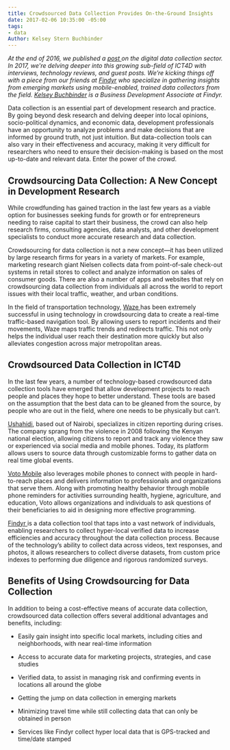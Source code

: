 ```yaml
---
title: Crowdsourced Data Collection Provides On-the-Ground Insights
date: 2017-02-06 10:35:00 -05:00
tags:
- data
Author: Kelsey Stern Buchbinder
---
```


*At the end of 2016, we published a [post ](https://dai-global-digital.com/mobile-data-collection-a-sector-in-flux.html)on the digital data collection sector. In 2017, we're delving deeper into this growing sub-field of ICT4D with interviews, technology reviews, and guest posts. We’re kicking things off with a piece from our friends at [Findyr](https://www.findyr.com/) who specialize in gathering insights from emerging markets using mobile-enabled, trained data collectors from the field. [Kelsey Buchbinder](https://www.linkedin.com/in/kelseysternbuchbinder/) is a Business Development Associate at Findyr.*

<!--more-->

Data collection is an essential part of development research and practice. By going beyond desk research and delving deeper into local opinions, socio-political dynamics, and economic data, development professionals have an opportunity to analyze problems and make decisions that are informed by ground truth, not just intuition. But data-collection tools can also vary in their effectiveness and accuracy, making it very difficult for researchers who need to ensure their decision-making is based on the most up-to-date and relevant data. Enter the power of the *crowd*.

## Crowdsourcing Data Collection: A New Concept in Development Research

While crowdfunding has gained traction in the last few years as a viable option for businesses seeking funds for growth or for entrepreneurs needing to raise capital to start their business, the crowd can also help research firms, consulting agencies, data analysts, and other development specialists to conduct more accurate research and data collection.

Crowdsourcing for data collection is not a new concept—it has been utilized by large research firms for years in a variety of markets. For example, marketing research giant Nielsen collects data from point-of-sale check-out systems in retail stores to collect and analyze information on sales of consumer goods. There are also a number of apps and websites that rely on crowdsourcing data collection from individuals all across the world to report issues with their local traffic, weather, and urban conditions.

In the field of transportation technology, [Waze ](https://www.waze.com/)has been extremely successful in using technology in crowdsourcing data to create a real-time traffic-based navigation tool. By allowing users to report incidents and their movements, Waze maps traffic trends and redirects traffic. This not only helps the individual user reach their destination more quickly but also alleviates congestion across major metropolitan areas.

## Crowdsourced Data Collection in ICT4D

In the last few years, a number of technology-based crowdsourced data collection tools have emerged that allow development projects to reach people and places they hope to better understand. These tools are based on the assumption that the best data can to be gleaned from the source, by people who are out in the field, where one needs to be physically but can’t.

[Ushahidi](https://www.ushahidi.com/), based out of Nairobi, specializes in citizen reporting during crises. The company sprang from the violence in 2008 following the Kenyan national election, allowing citizens to report and track any violence they saw or experienced via social media and mobile phones. Today, its platform allows users to source data through customizable forms to gather data on real time global events.

[Voto Mobile](https://www.votomobile.org/) also leverages mobile phones to connect with people in hard-to-reach places and delivers information to professionals and organizations that serve them. Along with promoting healthy behavior through mobile phone reminders for activities surrounding health, hygiene, agriculture, and education, Voto allows organizations and individuals to ask questions of their beneficiaries to aid in designing more effective programming.

[Findyr ](https://www.findyr.com/)is a data collection tool that taps into a vast network of individuals, enabling researchers to collect hyper-local verified data to increase efficiencies and accuracy throughout the data collection process. Because of the technology’s ability to collect data across videos, text responses, and photos, it allows researchers to collect diverse datasets, from custom price indexes to performing due diligence and rigorous randomized surveys.

## Benefits of Using Crowdsourcing for Data Collection

In addition to being a cost-effective means of accurate data collection, crowdsourced data collection offers several additional advantages and benefits, including:

* Easily gain insight into specific local markets, including cities and neighborhoods, with near real-time information

* Access to accurate data for marketing projects, strategies, and case studies

* Verified data, to assist in managing risk and confirming events in locations all around the globe

* Getting the jump on data collection in emerging markets

* Minimizing travel time while still collecting data that can only be obtained in person

* Services like Findyr collect hyper local data that is GPS-tracked and time/date stamped
